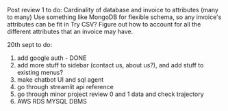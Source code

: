 Post review 1 to do:
Cardinality of database and invoice to attributes (many to many)
Use something like MongoDB for flexible schema, so any invoice's attributes can be fit in
Try CSV?
Figure out how to account for all the different attributes that an invoice may have.

20th sept to do:
1. add google auth - DONE
2. add more stuff to sidebar (contact us, about us?), and add stuff to existing menus?
3. make chatbot UI and sql agent
4. go through streamlit api reference
5. go through minor project review 0 and 1 data and check trajectory
6. AWS RDS MYSQL DBMS
